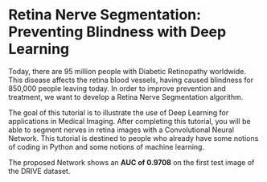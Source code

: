 # Retina Nerve Segmentation: Preventing Blindness with Deep Learning

Today, there are 95 million people with Diabetic Retinopathy worldwide. This disease affects the retina blood vessels, having caused blindness for 850,000 people leaving today. In order to improve prevention and treatment, we want to develop a Retina Nerve Segmentation algorithm.

The goal of this tutorial is to illustrate the use of Deep Learning for applications in Medical Imaging. After completing this tutorial, you will be able to segment nerves in retina images with a Convolutional Neural Network. This tutorial is destined to people who already have some notions of coding in Python and some notions of machine learning.

The proposed Network shows an **AUC of 0.9708** on the first test image of the DRIVE dataset.
